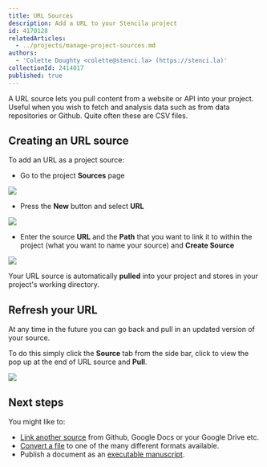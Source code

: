 ```yaml
---
title: URL Sources
description: Add a URL to your Stencila project
id: 4170128
relatedArticles:
  - ../projects/manage-project-sources.md
authors:
  - 'Colette Doughty <colette@stenci.la> (https://stenci.la)'
collectionId: 2414017
published: true
---
```


A URL source lets you pull content from a website or API into your project. Useful when you wish to fetch and analysis data such as from data repositories or Github. Quite often these are CSV files.

## Creating an URL source

To add an URL as a project source:

* Go to the project **Sources** page

![](http://stencila.github.io/hub/manager/snaps/project-sources-menu-item.png)

* Press the **New** button and select **URL**

![](http://stencila.github.io/hub/manager/snaps/project-sources-new-button.png)

* Enter the source **URL** and the **Path** that you want to link it to within the project (what you want to name your source) and **Create Source**

![](http://stencila.github.io/hub/manager/snaps/project-sources-new-url.png)

Your URL source is automatically **pulled** into your project and stores in your project's working directory.

## Refresh your URL

At any time in the future you can go back and pull in an updated version of your source. 

To do this simply click the **Source** tab from the side bar, click to view the pop up at the end of URL source and **Pull**.

![](https://i.imgur.com/wAxR8T8.png)

## Next steps

You might like to: 
- [Link another source](../projects/manage-project-sources.md) from Github, Google Docs or your Google Drive etc.
- [Convert a file](../projects/manage-project-sources.md) to one of the many different formats available. 
- Publish a document as an [executable manuscript](../projects/publish-a-project.md).


